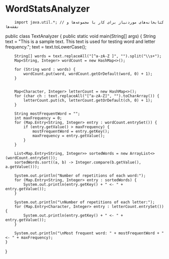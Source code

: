 # WordStatsAnalyzer









        import java.util.*; // کتابخانه‌های موردنیاز برای کار با مجموعه‌ها و نقشه‌ها

public class TextAnalyzer {
    public static void main(String[] args) {
        String text = "This is a sample text. This text is used for testing word and letter frequency.";
        text = text.toLowerCase(); 

        
        String[] words = text.replaceAll("[^a-zA-Z ]", "").split("\\s+");
        Map<String, Integer> wordCount = new HashMap<>(); 

        for (String word : words) {
            wordCount.put(word, wordCount.getOrDefault(word, 0) + 1); 
        }

        
        Map<Character, Integer> letterCount = new HashMap<>();
        for (char ch : text.replaceAll("[^a-zA-Z]", "").toCharArray()) {
            letterCount.put(ch, letterCount.getOrDefault(ch, 0) + 1); 
        }

        String mostFrequentWord = "";
        int maxFrequency = 0;
        for (Map.Entry<String, Integer> entry : wordCount.entrySet()) {
            if (entry.getValue() > maxFrequency) {
                mostFrequentWord = entry.getKey();
                maxFrequency = entry.getValue();
            }
        }

        List<Map.Entry<String, Integer>> sortedWords = new ArrayList<>(wordCount.entrySet());
        sortedWords.sort((a, b) -> Integer.compare(b.getValue(), a.getValue())); 

        System.out.println("Number of repetitions of each word:");
        for (Map.Entry<String, Integer> entry : sortedWords) {
            System.out.println(entry.getKey() + " <- " + entry.getValue());
        }

        System.out.println("\nNumber of repetitions of each letter:");
        for (Map.Entry<Character, Integer> entry : letterCount.entrySet()) {
            System.out.println(entry.getKey() + " <- " + entry.getValue());
        }

        System.out.println("\nMost frequent word: " + mostFrequentWord + " <- " + maxFrequency);
    }
}
